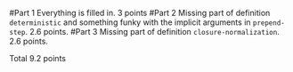 #Part 1
Everything is filled in. 3 points
#Part 2
Missing part of definition `deterministic` and something funky with the implicit arguments in `prepend-step`. 2.6 points.
#Part 3
Missing part of definition `closure-normalization`. 2.6 points.

Total 9.2 points
